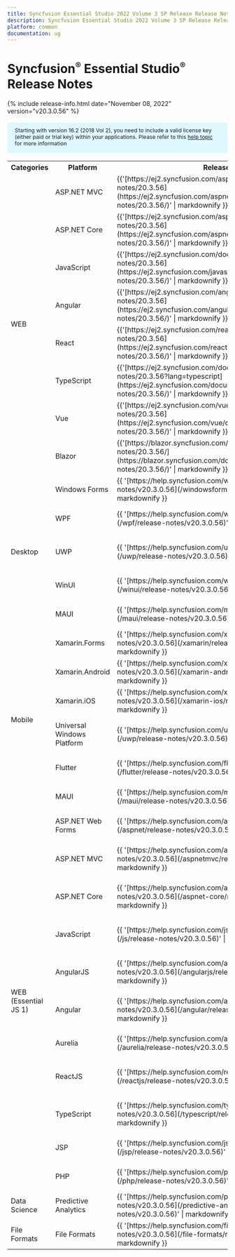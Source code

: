 ```yaml
---
title: Syncfusion Essential Studio 2022 Volume 3 SP Release Release Notes  
description: Syncfusion Essential Studio 2022 Volume 3 SP Release Release Notes  
platform: common
documentation: ug
---
```


# Syncfusion<sup style="font-size:70%">&reg;</sup>   Essential Studio<sup style="font-size:70%">&reg;</sup>  Release Notes  

{% include release-info.html date="November 08, 2022"   version="v20.3.0.56" %} 

<style>
#license {
    font-size: .88em!important;
margin-top: 1.5em;     margin-bottom: 1.5em;
    background-color: #def8ff;
    padding: 10px 17px 14px;
}
</style>

<div id="license">
Starting with version 16.2 (2018 Vol 2), you need to include a valid license key (either paid or trial key) within your applications. 
Please refer to this <a href="/common/essential-studio/licensing/license-key">help topic</a> for more information 
</div>


<table>
<tr>
<th>
Categories</th><th>
Platform</th><th>
Release Notes</th><th>
Read Me</th></tr>
<tr>
<td rowspan="8">
WEB 
</td>
<td>
ASP.NET MVC
</td>
<td>{{'[https://ej2.syncfusion.com/aspnetmvc/documentation/release-notes/20.3.56](https://ej2.syncfusion.com/aspnetmvc/documentation/release-notes/20.3.56/)' | markdownify }}
</td>
<td>{{'[http://files2.syncfusion.com/Installs/v20.3.0.56/ReadMe/web/ASPMVC.html](http://files2.syncfusion.com/Installs/v20.3.0.56/ReadMe/web/ASPMVC.html)' | markdownify }}
</td>
</tr>
<tr>
<td>
ASP.NET Core	
</td>
<td>{{'[https://ej2.syncfusion.com/aspnetcore/documentation/release-notes/20.3.56](https://ej2.syncfusion.com/aspnetcore/documentation/release-notes/20.3.56/)' | markdownify }}
</td>
<td>{{'[http://files2.syncfusion.com/Installs/v20.3.0.56/ReadMe/web/ASPNETCORE.html](http://files2.syncfusion.com/Installs/v20.3.0.56/ReadMe/web/ASPNETCORE.html)' | markdownify }}
</td>
</tr>
<tr>
<td>
JavaScript
</td>
<td>{{'[https://ej2.syncfusion.com/documentation/release-notes/20.3.56](https://ej2.syncfusion.com/javascript/documentation/release-notes/20.3.56/)' | markdownify }}
</td>
<td>{{'[http://files2.syncfusion.com/Installs/v20.3.0.56/ReadMe/web/JavaScript.html](http://files2.syncfusion.com/Installs/v20.3.0.56/ReadMe/web/JavaScript.html)' | markdownify }}
</td>
</tr>
<tr>
<td>
Angular
</td>
<td>{{'[https://ej2.syncfusion.com/angular/documentation/release-notes/20.3.56](https://ej2.syncfusion.com/angular/documentation/release-notes/20.3.56/)' | markdownify }}
</td>
<td>{{'[http://files2.syncfusion.com/Installs/v20.3.0.56/ReadMe/web/Angular.html](http://files2.syncfusion.com/Installs/v20.3.0.56/ReadMe/web/Angular.html)' | markdownify }}
</td>
</tr>
<tr>
<td>
React
</td>
<td>{{'[https://ej2.syncfusion.com/react/documentation/release-notes/20.3.56](https://ej2.syncfusion.com/react/documentation/release-notes/20.3.56/)' | markdownify }}
</td>
<td>{{'[http://files2.syncfusion.com/Installs/v20.3.0.56/ReadMe/web/React.html](http://files2.syncfusion.com/Installs/v20.3.0.56/ReadMe/web/React.html)' | markdownify }}
</td>
</tr>
<tr>
<td>
TypeScript
</td>
<td>{{'[https://ej2.syncfusion.com/documentation/release-notes/20.3.56?lang=typescript](https://ej2.syncfusion.com/documentation/release-notes/20.3.56/)' | markdownify }}
</td>
<td>{{'[http://files2.syncfusion.com/Installs/v20.3.0.56/ReadMe/web/TypeScript.html](http://files2.syncfusion.com/Installs/v20.3.0.56/ReadMe/web/TypeScript.html)' | markdownify }}
</td>
</tr>
<tr>
<td>
Vue
</td>
<td>{{'[https://ej2.syncfusion.com/vue/documentation/release-notes/20.3.56](https://ej2.syncfusion.com/vue/documentation/release-notes/20.3.56/)' | markdownify }}
</td>
<td>{{'[http://files2.syncfusion.com/Installs/v20.3.0.56/ReadMe/web/Vue.html](http://files2.syncfusion.com/Installs/v20.3.0.56/ReadMe/web/Vue.html)' | markdownify }}
</td>
</tr>
<tr>
<td>
Blazor
</td>
<td>{{'[https://blazor.syncfusion.com/documentation/release-notes/20.3.56/](https://blazor.syncfusion.com/documentation/release-notes/20.3.56/)' | markdownify }}
</td>
<td>{{'[http://files2.syncfusion.com/Installs/v20.3.0.56/ReadMe/web/Blazor.html](http://files2.syncfusion.com/Installs/v20.3.0.56/ReadMe/web/Blazor.html)' | markdownify }}
</td>
</tr>
<tr>
<td rowspan="5">
Desktop
</td>
<td>
Windows Forms
</td>
<td>{{ '[https://help.syncfusion.com/windowsforms/release-notes/v20.3.0.56](/windowsforms/release-notes/v20.3.0.56)' | markdownify }}
</td>
<td>{{ '[http://files2.syncfusion.com/Installs/v20.3.0.56/ReadMe/WindowsForms.html](http://files2.syncfusion.com/Installs/v20.3.0.56/ReadMe/WindowsForms.html)' | markdownify }}
</td>
</tr>
<tr>
<td>
WPF
</td>
<td>{{ '[https://help.syncfusion.com/wpf/release-notes/v20.3.0.56](/wpf/release-notes/v20.3.0.56)' | markdownify }}
</td>
<td>{{ '[http://files2.syncfusion.com/Installs/v20.3.0.56/ReadMe/WPF.html](http://files2.syncfusion.com/Installs/v20.3.0.56/ReadMe/WPF.html)' | markdownify }}
</td>
</tr>
<tr>
<td>
UWP
</td>
<td>{{ '[https://help.syncfusion.com/uwp/release-notes/v20.3.0.56](/uwp/release-notes/v20.3.0.56)' | markdownify }}
</td>
<td>{{ '[http://files2.syncfusion.com/Installs/v20.3.0.56/ReadMe/UniversalWindows.html](http://files2.syncfusion.com/Installs/v20.3.0.56/ReadMe/UniversalWindows.html)' | markdownify }}
</td>
</tr>
<tr>
<td>
WinUI
</td>
<td>{{ '[https://help.syncfusion.com/winui/release-notes/v20.3.0.56](/winui/release-notes/v20.3.0.56)' | markdownify }}
</td>
<td>{{ '[http://files2.syncfusion.com/Installs/v20.3.0.56/ReadMe/WinUI.html](http://files2.syncfusion.com/Installs/v20.3.0.56/ReadMe/WinUI.html)' | markdownify }}
</td>
</tr>
<tr>
<td>
MAUI
</td>
<td>{{ '[https://help.syncfusion.com/maui/release-notes/v20.3.0.56](/maui/release-notes/v20.3.0.56)' | markdownify }}
</td>
<td>{{ '[http://files2.syncfusion.com/Installs/v20.3.0.56/ReadMe/.NETMAUI.html](http://files2.syncfusion.com/Installs/v20.3.0.56/ReadMe/.NETMAUI.html)' | markdownify }}
</td>
</tr>
<tr>
<td rowspan="6">
Mobile
</td>
<td>
Xamarin.Forms
</td>
<td>{{ '[https://help.syncfusion.com/xamarin/release-notes/v20.3.0.56](/xamarin/release-notes/v20.3.0.56)' | markdownify }}
</td>
<td>{{ '[http://files2.syncfusion.com/Installs/v20.3.0.56/ReadMe/Xamarin_Forms.html](http://files2.syncfusion.com/Installs/v20.3.0.56/ReadMe/Xamarin_Forms.html)' | markdownify }}
</td>
</tr>
<tr>
<td>
Xamarin.Android
</td>
<td>{{ '[https://help.syncfusion.com/xamarin-android/release-notes/v20.3.0.56](/xamarin-android/release-notes/v20.3.0.56)' | markdownify }}
</td>
<td>{{ '[http://files2.syncfusion.com/Installs/v20.3.0.56/ReadMe/Xamarin_Forms.html](http://files2.syncfusion.com/Installs/v20.3.0.56/ReadMe/Xamarin_Forms.html)' | markdownify }}
</td>
</tr>
<tr>
<td>
Xamarin.iOS
</td>
<td>{{ '[https://help.syncfusion.com/xamarin-ios/release-notes/v20.3.0.56](/xamarin-ios/release-notes/v20.3.0.56)' | markdownify }}
</td>
<td>{{ '[http://files2.syncfusion.com/Installs/v20.3.0.56/ReadMe/Xamarin_Forms.html](http://files2.syncfusion.com/Installs/v20.3.0.56/ReadMe/Xamarin_Forms.html)' | markdownify }}
</td>
</tr>
<tr>
<td>
Universal Windows Platform
</td>
<td>{{ '[https://help.syncfusion.com/uwp/release-notes/v20.3.0.56](/uwp/release-notes/v20.3.0.56)' | markdownify }}
</td>
<td>{{ '[http://files2.syncfusion.com/Installs/v20.3.0.56/ReadMe/UniversalWindows.html](http://files2.syncfusion.com/Installs/v20.3.0.56/ReadMe/UniversalWindows.html)' | markdownify }}
</td>
</tr>
<tr>
<td>
Flutter
</td>
<td>{{ '[https://help.syncfusion.com/flutter/release-notes/v20.3.0.56](/flutter/release-notes/v20.3.0.56)' | markdownify }}
</td>
<td>{{ '[http://files2.syncfusion.com/Installs/v20.3.0.56/ReadMe/Flutter.html](http://files2.syncfusion.com/Installs/v20.3.0.56/ReadMe/Flutter.html)' | markdownify }}
</td>
</tr>
<tr>
<td>
MAUI
</td>
<td>{{ '[https://help.syncfusion.com/maui/release-notes/v20.3.0.56](/maui/release-notes/v20.3.0.56)' | markdownify }}
</td>
<td>{{ '[http://files2.syncfusion.com/Installs/v20.3.0.56/ReadMe/.NETMAUI.html](http://files2.syncfusion.com/Installs/v20.3.0.56/ReadMe/.NETMAUI.html)' | markdownify }}
</td>
</tr>
<tr>
<td rowspan="11">
WEB (Essential JS 1)
</td>
<td>
ASP.NET Web Forms
</td>
<td>{{ '[https://help.syncfusion.com/aspnet/release-notes/v20.3.0.56](/aspnet/release-notes/v20.3.0.56)' | markdownify }}
</td>
<td>{{ '[http://files2.syncfusion.com/Installs/v20.3.0.56/ReadMe/essential-js1/ASP.html](http://files2.syncfusion.com/Installs/v20.3.0.56/ReadMe/essential-js1/ASP.html)' | markdownify }}
</td>
</tr>
<tr>
<td>
ASP.NET MVC
</td>
<td>{{ '[https://help.syncfusion.com/aspnetmvc/release-notes/v20.3.0.56](/aspnetmvc/release-notes/v20.3.0.56)' | markdownify }}
</td>
<td>{{ '[http://files2.syncfusion.com/Installs/v20.3.0.56/ReadMe/essential-js1/ASPMVC.html](http://files2.syncfusion.com/Installs/v20.3.0.56/ReadMe/essential-js1/ASPMVC.html)' | markdownify }}
</td>
</tr>
<tr>
<td>
ASP.NET Core
</td>
<td>{{ '[https://help.syncfusion.com/aspnet-core/release-notes/v20.3.0.56](/aspnet-core/release-notes/v20.3.0.56)' | markdownify }}
</td>
<td>
{{ '[http://files2.syncfusion.com/Installs/v20.3.0.56/ReadMe/essential-js1/ASPNETCORE.html](http://files2.syncfusion.com/Installs/v20.3.0.56/ReadMe/essential-js1/ASPNETCORE.html)' | markdownify }}
</td>
</tr>
<tr>
<td>
JavaScript
</td>
<td>{{ '[https://help.syncfusion.com/js/release-notes/v20.3.0.56](/js/release-notes/v20.3.0.56)' | markdownify }}
</td>
<td>{{ '[http://files2.syncfusion.com/Installs/v20.3.0.56/ReadMe/essential-js1/JavaScript.html](http://files2.syncfusion.com/Installs/v20.3.0.56/ReadMe/essential-js1/JavaScript.html)' | markdownify }}
</td>
</tr>
<tr>
<td>
AngularJS
</td>
<td>{{ '[https://help.syncfusion.com/angularjs/release-notes/v20.3.0.56](/angularjs/release-notes/v20.3.0.56)' | markdownify }}
</td>
<td>{{ '[http://files2.syncfusion.com/Installs/v20.3.0.56/ReadMe/essential-js1/AngularJS.html](http://files2.syncfusion.com/Installs/v20.3.0.56/ReadMe/essential-js1/AngularJS.html)' | markdownify }}
</td>
</tr>
<tr>
<td>
Angular
</td>
<td>{{ '[https://help.syncfusion.com/angular/release-notes/v20.3.0.56](/angular/release-notes/v20.3.0.56)' | markdownify }}
</td>
<td>{{ '[http://files2.syncfusion.com/Installs/v20.3.0.56/ReadMe/essential-js1/Angular.html](http://files2.syncfusion.com/Installs/v20.3.0.56/ReadMe/essential-js1/Angular.html)' | markdownify }}
</td>
</tr>
<tr>
<td>
Aurelia
</td>
<td>{{ '[https://help.syncfusion.com/aurelia/release-notes/v20.3.0.56](/aurelia/release-notes/v20.3.0.56)' | markdownify }}
</td>
<td>{{ '[http://files2.syncfusion.com/Installs/v20.3.0.56/ReadMe/essential-js1/Aurelia.html](http://files2.syncfusion.com/Installs/v20.3.0.56/ReadMe/essential-js1/Aurelia.html)' | markdownify }}
</td>
</tr>
<tr>
<td>
ReactJS
</td>
<td>{{ '[https://help.syncfusion.com/reactjs/release-notes/v20.3.0.56](/reactjs/release-notes/v20.3.0.56)' | markdownify }}
</td>
<td>{{ '[http://files2.syncfusion.com/Installs/v20.3.0.56/ReadMe/essential-js1/ReactJS.html](http://files2.syncfusion.com/Installs/v20.3.0.56/ReadMe/essential-js1/ReactJS.html)' | markdownify }}
</td>
</tr>
<tr>
<td>
TypeScript
</td>
<td>{{ '[https://help.syncfusion.com/typescript/release-notes/v20.3.0.56](/typescript/release-notes/v20.3.0.56)' | markdownify }}
</td>
<td>{{ '[http://files2.syncfusion.com/Installs/v20.3.0.56/ReadMe/essential-js1/TypeScript.html](http://files2.syncfusion.com/Installs/v20.3.0.56/ReadMe/essential-js1/TypeScript.html)' | markdownify }}
</td>
</tr>
<tr>
<td>
JSP
</td>
<td>{{ '[https://help.syncfusion.com/jsp/release-notes/v20.3.0.56](/jsp/release-notes/v20.3.0.56)' | markdownify }}
</td>
<td>{{ '[http://files2.syncfusion.com/Installs/v20.3.0.56/ReadMe/essential-js1/JSP.html](http://files2.syncfusion.com/Installs/v20.3.0.56/ReadMe/essential-js1/JSP.html)' | markdownify }}
</td>
</tr>
<tr>
<td>
PHP
</td>
<td>{{ '[https://help.syncfusion.com/php/release-notes/v20.3.0.56](/php/release-notes/v20.3.0.56)' | markdownify }}
</td>
<td>{{ '[http://files2.syncfusion.com/Installs/v20.3.0.56/ReadMe/essential-js1/PHP.html](http://files2.syncfusion.com/Installs/v20.3.0.56/ReadMe/essential-js1/PHP.html)' | markdownify }}
</td>
</tr>
<tr>
<td>
Data Science
</td>
<td>
Predictive Analytics
</td>
<td>{{ '[https://help.syncfusion.com/predictive-analytics/release-notes/v20.3.0.56](/predictive-analytics/release-notes/v20.3.0.56)' | markdownify }}
</td>
<td>
</td>
</tr>
<tr>
<td>
File Formats
</td>
<td>
File Formats
</td>
<td>{{ '[https://help.syncfusion.com/file-formats/release-notes/v20.3.0.56](/file-formats/release-notes/v20.3.0.56)' | markdownify }}
</td>
<td>
</td>
</tr>
</table>